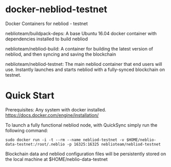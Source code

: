 # docker-nebliod-testnet
Docker Containers for nebliod - testnet

neblioteam/buildpack-deps: A base Ubuntu 16.04 docker container with dependencies installed to build nebliod

neblioteam/nebliod-build: A container for building the latest version of nebliod, and then syncing and saving the blockchain

neblioteam/nebliod-testnet: The main nebliod container that end users will use. Instantly launches and starts nebliod with a fully-synced blockchain on testnet.

Quick Start
===========

Prerequisites: Any system with docker installed. https://docs.docker.com/engine/installation/

To launch a fully functional nebliod node, with QuickSync simply run the following command:

    sudo docker run -i -t --rm --name nebliod-testnet -v $HOME/neblio-data-testnet:/root/.neblio -p 16325:16325 neblioteam/nebliod-testnet

Blockchain data and nebliod configuration files will be persistently stored on the local machine at $HOME/neblio-data-testnet
